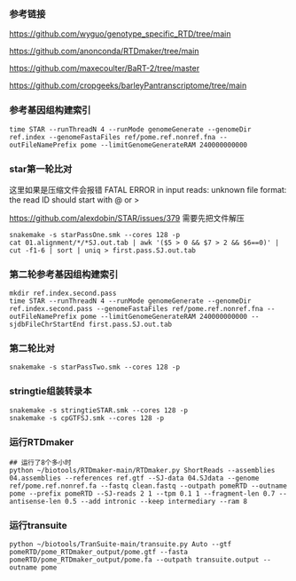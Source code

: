 ### 参考链接

https://github.com/wyguo/genotype_specific_RTD/tree/main

https://github.com/anonconda/RTDmaker/tree/main

https://github.com/maxecoulter/BaRT-2/tree/master

https://github.com/cropgeeks/barleyPantranscriptome/tree/main

### 参考基因组构建索引

```
time STAR --runThreadN 4 --runMode genomeGenerate --genomeDir ref.index --genomeFastaFiles ref/pome.ref.nonref.fna --outFileNamePrefix pome --limitGenomeGenerateRAM 240000000000
```

### star第一轮比对

这里如果是压缩文件会报错 FATAL ERROR in input reads: unknown file format: the read ID should start with @ or >

https://github.com/alexdobin/STAR/issues/379 需要先把文件解压

```
snakemake -s starPassOne.smk --cores 128 -p
cat 01.alignment/*/*SJ.out.tab | awk '($5 > 0 && $7 > 2 && $6==0)' | cut -f1-6 | sort | uniq > first.pass.SJ.out.tab
```

### 第二轮参考基因组构建索引

```
mkdir ref.index.second.pass
time STAR --runThreadN 4 --runMode genomeGenerate --genomeDir ref.index.second.pass --genomeFastaFiles ref/pome.ref.nonref.fna --outFileNamePrefix pome --limitGenomeGenerateRAM 240000000000 --sjdbFileChrStartEnd first.pass.SJ.out.tab
```

### 第二轮比对

```
snakemake -s starPassTwo.smk --cores 128 -p
```

### stringtie组装转录本

```
snakemake -s stringtieSTAR.smk --cores 128 -p
snakemake -s cpGTFSJ.smk --cores 128 -p
```

### 运行RTDmaker

```
## 运行了8个多小时
python ~/biotools/RTDmaker-main/RTDmaker.py ShortReads --assemblies 04.assemblies --references ref.gtf --SJ-data 04.SJdata --genome ref/pome.ref.nonref.fa --fastq clean.fastq --outpath pomeRTD --outname pome --prefix pomeRTD --SJ-reads 2 1 --tpm 0.1 1 --fragment-len 0.7 --antisense-len 0.5 --add intronic --keep intermediary --ram 8
```

### 运行transuite

```
python ~/biotools/TranSuite-main/transuite.py Auto --gtf pomeRTD/pome_RTDmaker_output/pome.gtf --fasta pomeRTD/pome_RTDmaker_output/pome.fa --outpath transuite.output --outname pome

```
